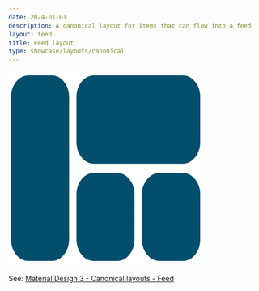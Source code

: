 ```yaml
---
date: 2024-01-01
description: A canonical layout for items that can flow into a feed
layout: feed
title: Feed layout
type: showcase/layouts/canonical
---
```

![layout-feed.webp](/assets/layout-feed_1722025574088_0.webp)

See: [Material Design 3 - Canonical layouts - Feed](https://m3.material.io/foundations/layout/canonical-layouts/feed)
